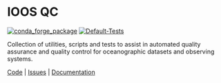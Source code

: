 # IOOS QC

[![conda_forge_package](https://anaconda.org/conda-forge/ioos_qc/badges/version.svg)](https://anaconda.org/conda-forge/ioos_qc)
[![Default-Tests](https://github.com/ioos/ioos_qc/actions/workflows/tests.yml/badge.svg)](https://github.com/ioos/ioos_qc/actions/workflows/tests.yml)

Collection of utilities, scripts and tests to assist in automated
quality assurance and quality control for oceanographic datasets and
observing systems.

[Code](https://github.com/ioos/ioos_qc) \|
[Issues](https://github.com/ioos/ioos_qc/issues) \|
[Documentation](https://ioos.github.io/ioos_qc/)
